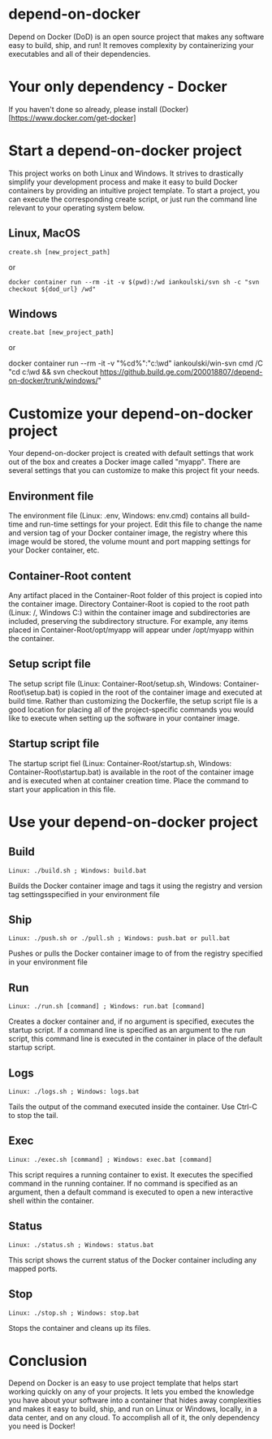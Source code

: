 # depend-on-docker
Depend on Docker (DoD) is an open source project that makes any software easy to build, ship, and run!
It removes complexity by containerizing your executables and all of their dependencies. 

# Your only dependency - Docker
If you haven't done so already, please install (Docker)[https://www.docker.com/get-docker]

# Start a depend-on-docker project
This project works on both Linux and Windows. It strives to drastically simplify your development process and make it easy to build Docker containers by providing an intuitive project template. To start a project, you can execute the corresponding create script, or just run the command line relevant to your operating system below.

## Linux, MacOS

    create.sh [new_project_path]

or

    docker container run --rm -it -v $(pwd):/wd iankoulski/svn sh -c "svn checkout ${dod_url} /wd"

## Windows

    create.bat [new_project_path]

or

   docker container run --rm -it -v "%cd%":"c:\wd" iankoulski/win-svn cmd /C "cd c:\wd && svn checkout https://github.build.ge.com/200018807/depend-on-docker/trunk/windows/" 

# Customize your depend-on-docker project
Your depend-on-docker project is created with default settings that work out of the box and creates a Docker image called "myapp". There are several settings that you can customize to make this project fit your needs.

## Environment file
The environment file (Linux: .env, Windows: env.cmd) contains all build-time and run-time settings for your project.
Edit this file to change the name and version tag of your Docker container image, the registry where this image would be stored, the volume mount and port mapping settings for your Docker container, etc.

## Container-Root content
Any artifact placed in the Container-Root folder of this project is copied into the container image. Directory Container-Root is copied to the root path (Linux: /, Windows C:\) within the container image and subdirectories are included, preserving the subdirectory structure. For example, any items placed in Container-Root/opt/myapp will appear under /opt/myapp within the container.

## Setup script file
The setup script file (Linux: Container-Root/setup.sh, Windows: Container-Root\setup.bat) is copied in the root of the container image and executed at build time. Rather than customizing the Dockerfile, the setup script file is a good location for placing all of the project-specific commands you would like to execute when setting up the software in your container image.

## Startup script file
The startup script fiel (Linux: Container-Root/startup.sh, Windows: Container-Root\startup.bat) is available in the root of the container image and is executed when at container creation time. Place the command to start your application in this file.

# Use your depend-on-docker project

## Build

    Linux: ./build.sh ; Windows: build.bat

Builds the Docker container image and tags it using the registry and version tag settingsspecified in your environment file

## Ship

    Linux: ./push.sh or ./pull.sh ; Windows: push.bat or pull.bat

Pushes or pulls the Docker container image to of from the registry specified in your environment file

## Run

    Linux: ./run.sh [command] ; Windows: run.bat [command]

Creates a docker container and, if no argument is specified, executes the startup script. If a command line is specified as an argument to the run script, this command line is executed in the container in place of the default startup script.

## Logs

    Linux: ./logs.sh ; Windows: logs.bat

Tails the output of the command executed inside the container. Use Ctrl-C to stop the tail.

## Exec

    Linux: ./exec.sh [command] ; Windows: exec.bat [command]

This script requires a running container to exist. It executes the specified command in the running container. If no command is specified as an argument, then a default command is executed to open a new interactive shell within the container.

## Status

    Linux: ./status.sh ; Windows: status.bat

This script shows the current status of the Docker container including any mapped ports.

## Stop

    Linux: ./stop.sh ; Windows: stop.bat

Stops the container and cleans up its files.

# Conclusion

Depend on Docker is an easy to use project template that helps start working quickly on any of your projects. It lets you embed the knowledge you have about your software into a container that hides away complexities and makes it easy to build, ship, and run on Linux or Windows, locally, in a data center, and on any cloud. To accomplish all of it, the only dependency you need is Docker!

